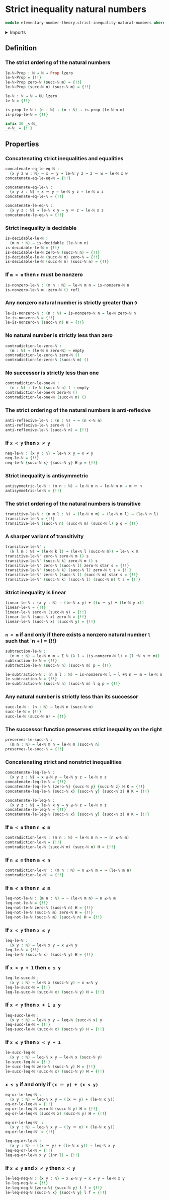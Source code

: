 # Strict inequality natural numbers

```agda
module elementary-number-theory.strict-inequality-natural-numbers where
```

<details><summary>Imports</summary>

```agda
open import elementary-number-theory.addition-natural-numbers
open import elementary-number-theory.inequality-natural-numbers
open import elementary-number-theory.natural-numbers

open import foundation.action-on-identifications-functions
open import foundation.cartesian-product-types
open import foundation.coproduct-types
open import foundation.decidable-types
open import foundation.dependent-pair-types
open import foundation.empty-types
open import foundation.function-types
open import foundation.functoriality-coproduct-types
open import foundation.identity-types
open import foundation.negated-equality
open import foundation.negation
open import foundation.propositions
open import foundation.transport-along-identifications
open import foundation.unit-type
open import foundation.universe-levels
```

</details>

## Definition

### The strict ordering of the natural numbers

```agda
le-ℕ-Prop : ℕ → ℕ → Prop lzero
le-ℕ-Prop = {!!}
le-ℕ-Prop zero-ℕ (succ-ℕ m) = {!!}
le-ℕ-Prop (succ-ℕ n) (succ-ℕ m) = {!!}

le-ℕ : ℕ → ℕ → UU lzero
le-ℕ = {!!}

is-prop-le-ℕ : (n : ℕ) → (m : ℕ) → is-prop (le-ℕ n m)
is-prop-le-ℕ = {!!}

infix 30 _<-ℕ_
_<-ℕ_ = {!!}
```

## Properties

### Concatenating strict inequalities and equalities

```agda
concatenate-eq-le-eq-ℕ :
  {x y z w : ℕ} → x ＝ y → le-ℕ y z → z ＝ w → le-ℕ x w
concatenate-eq-le-eq-ℕ = {!!}

concatenate-eq-le-ℕ :
  {x y z : ℕ} → x ＝ y → le-ℕ y z → le-ℕ x z
concatenate-eq-le-ℕ = {!!}

concatenate-le-eq-ℕ :
  {x y z : ℕ} → le-ℕ x y → y ＝ z → le-ℕ x z
concatenate-le-eq-ℕ = {!!}
```

### Strict inequality is decidable

```agda
is-decidable-le-ℕ :
  (m n : ℕ) → is-decidable (le-ℕ m n)
is-decidable-le-ℕ = {!!}
is-decidable-le-ℕ zero-ℕ (succ-ℕ n) = {!!}
is-decidable-le-ℕ (succ-ℕ m) zero-ℕ = {!!}
is-decidable-le-ℕ (succ-ℕ m) (succ-ℕ n) = {!!}
```

### If `m < n` then `n` must be nonzero

```agda
is-nonzero-le-ℕ : (m n : ℕ) → le-ℕ m n → is-nonzero-ℕ n
is-nonzero-le-ℕ m .zero-ℕ () refl
```

### Any nonzero natural number is strictly greater than `0`

```agda
le-is-nonzero-ℕ : (n : ℕ) → is-nonzero-ℕ n → le-ℕ zero-ℕ n
le-is-nonzero-ℕ = {!!}
le-is-nonzero-ℕ (succ-ℕ n) H = {!!}
```

### No natural number is strictly less than zero

```agda
contradiction-le-zero-ℕ :
  (m : ℕ) → (le-ℕ m zero-ℕ) → empty
contradiction-le-zero-ℕ zero-ℕ ()
contradiction-le-zero-ℕ (succ-ℕ m) ()
```

### No successor is strictly less than one

```agda
contradiction-le-one-ℕ :
  (n : ℕ) → le-ℕ (succ-ℕ n) 1 → empty
contradiction-le-one-ℕ zero-ℕ ()
contradiction-le-one-ℕ (succ-ℕ n) ()
```

### The strict ordering of the natural numbers is anti-reflexive

```agda
anti-reflexive-le-ℕ : (n : ℕ) → ¬ (n <-ℕ n)
anti-reflexive-le-ℕ zero-ℕ ()
anti-reflexive-le-ℕ (succ-ℕ n) = {!!}
```

### If `x < y` then `x ≠ y`

```agda
neq-le-ℕ : {x y : ℕ} → le-ℕ x y → x ≠ y
neq-le-ℕ = {!!}
neq-le-ℕ {succ-ℕ x} {succ-ℕ y} H p = {!!}
```

### Strict inequality is antisymmetric

```agda
antisymmetric-le-ℕ : (m n : ℕ) → le-ℕ m n → le-ℕ n m → m ＝ n
antisymmetric-le-ℕ = {!!}
```

### The strict ordering of the natural numbers is transitive

```agda
transitive-le-ℕ : (n m l : ℕ) → (le-ℕ n m) → (le-ℕ m l) → (le-ℕ n l)
transitive-le-ℕ = {!!}
transitive-le-ℕ (succ-ℕ n) (succ-ℕ m) (succ-ℕ l) p q = {!!}
```

### A sharper variant of transitivity

```agda
transitive-le-ℕ' :
  (k l m : ℕ) → (le-ℕ k l) → (le-ℕ l (succ-ℕ m)) → le-ℕ k m
transitive-le-ℕ' zero-ℕ zero-ℕ m () s
transitive-le-ℕ' (succ-ℕ k) zero-ℕ m () s
transitive-le-ℕ' zero-ℕ (succ-ℕ l) zero-ℕ star s = {!!}
transitive-le-ℕ' (succ-ℕ k) (succ-ℕ l) zero-ℕ t s = {!!}
transitive-le-ℕ' zero-ℕ (succ-ℕ l) (succ-ℕ m) star s = {!!}
transitive-le-ℕ' (succ-ℕ k) (succ-ℕ l) (succ-ℕ m) t s = {!!}
```

### Strict inequality is linear

```agda
linear-le-ℕ : (x y : ℕ) → (le-ℕ x y) + ((x ＝ y) + (le-ℕ y x))
linear-le-ℕ = {!!}
linear-le-ℕ zero-ℕ (succ-ℕ y) = {!!}
linear-le-ℕ (succ-ℕ x) zero-ℕ = {!!}
linear-le-ℕ (succ-ℕ x) (succ-ℕ y) = {!!}
```

### `n < m` if and only if there exists a nonzero natural number `l` such that `n + l = {!!}

```agda
subtraction-le-ℕ :
  (n m : ℕ) → le-ℕ n m → Σ ℕ (λ l → (is-nonzero-ℕ l) × (l +ℕ n ＝ m))
subtraction-le-ℕ = {!!}
subtraction-le-ℕ (succ-ℕ n) (succ-ℕ m) p = {!!}

le-subtraction-ℕ : (n m l : ℕ) → is-nonzero-ℕ l → l +ℕ n ＝ m → le-ℕ n m
le-subtraction-ℕ = {!!}
le-subtraction-ℕ (succ-ℕ n) (succ-ℕ m) l q p = {!!}
```

### Any natural number is strictly less than its successor

```agda
succ-le-ℕ : (n : ℕ) → le-ℕ n (succ-ℕ n)
succ-le-ℕ = {!!}
succ-le-ℕ (succ-ℕ n) = {!!}
```

### The successor function preserves strict inequality on the right

```agda
preserves-le-succ-ℕ :
  (m n : ℕ) → le-ℕ m n → le-ℕ m (succ-ℕ n)
preserves-le-succ-ℕ = {!!}
```

### Concatenating strict and nonstrict inequalities

```agda
concatenate-leq-le-ℕ :
  {x y z : ℕ} → x ≤-ℕ y → le-ℕ y z → le-ℕ x z
concatenate-leq-le-ℕ = {!!}
concatenate-leq-le-ℕ {zero-ℕ} {succ-ℕ y} {succ-ℕ z} H K = {!!}
concatenate-leq-le-ℕ {succ-ℕ x} {succ-ℕ y} {succ-ℕ z} H K = {!!}

concatenate-le-leq-ℕ :
  {x y z : ℕ} → le-ℕ x y → y ≤-ℕ z → le-ℕ x z
concatenate-le-leq-ℕ = {!!}
concatenate-le-leq-ℕ {succ-ℕ x} {succ-ℕ y} {succ-ℕ z} H K = {!!}
```

### If `m < n` then `n ≰ m`

```agda
contradiction-le-ℕ : (m n : ℕ) → le-ℕ m n → ¬ (n ≤-ℕ m)
contradiction-le-ℕ = {!!}
contradiction-le-ℕ (succ-ℕ m) (succ-ℕ n) H = {!!}
```

### If `n ≤ m` then `m ≮ n`

```agda
contradiction-le-ℕ' : (m n : ℕ) → n ≤-ℕ m → ¬ (le-ℕ m n)
contradiction-le-ℕ' = {!!}
```

### If `m ≮ n` then `n ≤ m`

```agda
leq-not-le-ℕ : (m n : ℕ) → ¬ (le-ℕ m n) → n ≤-ℕ m
leq-not-le-ℕ = {!!}
leq-not-le-ℕ zero-ℕ (succ-ℕ n) H = {!!}
leq-not-le-ℕ (succ-ℕ m) zero-ℕ H = {!!}
leq-not-le-ℕ (succ-ℕ m) (succ-ℕ n) H = {!!}
```

### If `x < y` then `x ≤ y`

```agda
leq-le-ℕ :
  (x y : ℕ) → le-ℕ x y → x ≤-ℕ y
leq-le-ℕ = {!!}
leq-le-ℕ (succ-ℕ x) (succ-ℕ y) H = {!!}
```

### If `x < y + 1` then `x ≤ y`

```agda
leq-le-succ-ℕ :
  (x y : ℕ) → le-ℕ x (succ-ℕ y) → x ≤-ℕ y
leq-le-succ-ℕ = {!!}
leq-le-succ-ℕ (succ-ℕ x) (succ-ℕ y) H = {!!}
```

### If `x < y` then `x + 1 ≤ y`

```agda
leq-succ-le-ℕ :
  (x y : ℕ) → le-ℕ x y → leq-ℕ (succ-ℕ x) y
leq-succ-le-ℕ = {!!}
leq-succ-le-ℕ (succ-ℕ x) (succ-ℕ y) H = {!!}
```

### If `x ≤ y` then `x < y + 1`

```agda
le-succ-leq-ℕ :
  (x y : ℕ) → leq-ℕ x y → le-ℕ x (succ-ℕ y)
le-succ-leq-ℕ = {!!}
le-succ-leq-ℕ zero-ℕ (succ-ℕ y) H = {!!}
le-succ-leq-ℕ (succ-ℕ x) (succ-ℕ y) H = {!!}
```

### `x ≤ y` if and only if `(x ＝ y) + (x < y)`

```agda
eq-or-le-leq-ℕ :
  (x y : ℕ) → leq-ℕ x y → ((x ＝ y) + (le-ℕ x y))
eq-or-le-leq-ℕ = {!!}
eq-or-le-leq-ℕ zero-ℕ (succ-ℕ y) H = {!!}
eq-or-le-leq-ℕ (succ-ℕ x) (succ-ℕ y) H = {!!}

eq-or-le-leq-ℕ' :
  (x y : ℕ) → leq-ℕ x y → ((y ＝ x) + (le-ℕ x y))
eq-or-le-leq-ℕ' = {!!}

leq-eq-or-le-ℕ :
  (x y : ℕ) → ((x ＝ y) + (le-ℕ x y)) → leq-ℕ x y
leq-eq-or-le-ℕ = {!!}
leq-eq-or-le-ℕ x y (inr l) = {!!}
```

### If `x ≤ y` and `x ≠ y` then `x < y`

```agda
le-leq-neq-ℕ : {x y : ℕ} → x ≤-ℕ y → x ≠ y → le-ℕ x y
le-leq-neq-ℕ = {!!}
le-leq-neq-ℕ {zero-ℕ} {succ-ℕ y} l f = {!!}
le-leq-neq-ℕ {succ-ℕ x} {succ-ℕ y} l f = {!!}
```
